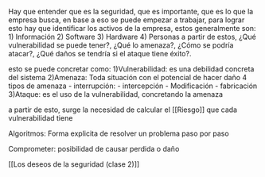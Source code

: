 Hay que entender que es la seguridad, que es importante, que es lo que la empresa busca, en base a eso se puede empezar a trabajar, para lograr esto hay que identificar los activos de la empresa, estos generalmente son:
	1) Información
	2) Software
	3) Hardware
	4) Personas
a partir de estos, ¿Qué vulnerabilidad se puede tener?, ¿Qué lo amenaza?, ¿Cómo se podría atacar?, ¿Qué daños se tendría si el ataque tiene éxito?.

esto se puede concretar como:
	1)Vulnerabilidad: es una debilidad concreta del sistema
	2)Amenaza: Toda situación con el potencial de hacer daño
	4 tipos de amenaza
		- interrupción:
		- intercepción
		- Modificación
		- fabricación
	3)Ataque: es el uso de la vulnerabilidad, concretando la amenaza


a partir de esto, surge la necesidad de calcular el [[Riesgo]] que cada vulnerabilidad tiene

Algoritmos:
	Forma explicita de resolver un problema paso por paso

Comprometer:
	posibilidad de causar perdida o daño


[[Los deseos de la seguridad (clase 2)]]
